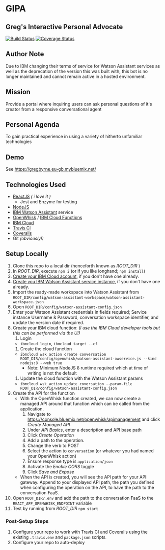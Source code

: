 # GIPA
## Greg's Interactive Personal Advocate
[![Build Status](https://travis-ci.org/byrne-greg/GIPA.svg?branch=master)](https://travis-ci.org/byrne-greg/GIPA)
[![Coverage Status](https://coveralls.io/repos/github/byrne-greg/GIPA/badge.svg?branch=master)](https://coveralls.io/github/byrne-greg/GIPA?branch=master)

## Author Note
Due to IBM changing their terms of service for Watson Assistant services as well as the deprecation of the version this was built with, this bot is no longer maintained and cannot remain active in a hosted environment.

## Mission
Provide a portal where inquiring users can ask personal questions of it's creator from a responsive conversational agent

## Personal Agenda
To gain practical experience in using a variety of hitherto unfamiliar technologies

## Demo
See https://gregbyrne.eu-gb.mybluemix.net/

## Technologies Used
* [ReactJS](https://reactjs.org/) _( i love it )_
  * Jest and Enzyme for testing
* [NodeJS](https://nodejs.org/en/)
* [IBM Watson Assistant](https://www.ibm.com/watson/ai-assistant/) service 
* [OpenWhisk](https://openwhisk.apache.org/) / [IBM Cloud Functions](https://console.bluemix.net/openwhisk/)
* [IBM Cloud](https://www.ibm.com/cloud/)
* [Travis CI](https://travis-ci.org/)
* [Coveralls](https://coveralls.io/)
* Git _(obviously!)_

## Setup Locally
1. Clone this repo to a local dir (henceforth known as _ROOT_DIR_ )
1. In _ROOT_DIR_, execute `npm i` (or if you like longhand; `npm install`)
1. [Create your IBM Cloud account](https://www.ibm.com/cloud/), if you don't have one already.
1. [Create you IBM Watson Assistant service instance](https://console.bluemix.net/catalog/services/conversation), if you don't have one already.
1. Import the ready-made workspace into Watson Assistant from `ROOT_DIR/config/watson-assistant-workspace/watson-assistant-workspace.json`
1. Open `ROOT_DIR/config/watson-assistant-config.json`
1. Enter your Watson Assistant credentials in fields required; Service instance Username & Password, conversation workspace identifier, and update the version date if required.
1. Create your IBM cloud function: _(I use the IBM Cloud developer tools but this can be performed via the UI)_
    1. Login
      * `ibmcloud login`, `ibmcloud target --cf`
    1. Create the cloud function
      * `ibmcloud wsk action create conversation ROOT_DIR/config/openwhisk/watson-assistant-owservice.js --kind nodejs:8 --web true`
        * Note: Minimum NodeJS 8 runtime required which at time of writing is not the default
    1. Update the cloud function with the Watson Assistant params
      * `ibmcloud wsk action update coversation --param-file ROOT_DIR/config/watson-assistant-config.json`
1. Create the API for the function
    * With the OpenWhisk function created, we can now create a managed API around that function which can be called from the application.
      1. Navigate to https://console.bluemix.net/openwhisk/apimanagement and click _Create Managed API_
      1. Under _API Basics_, enter a description and API base path
      1. Click _Create Operation_
        1. Add a path to the operation.
        1. Change the verb to POST
        1. Select the action to `conversation` (or whatever you had named your OpenWhisk action)
        1. Ensure response type is `application/json`
      1. Activate the _Enable CORS_ toggle
      1. Click _Save and Expose_
    * When the API is created, you will see the API path for your API gateway. Append to your displayed API path, the path you defined when configuring the operation on the API, to have the path to the conversation FaaS.
1. Open `ROOT_DIR/.env` and add the path to the conversation FaaS to the `REACT_APP_OPENWHISK_ENDPOINT` variable
1. Test by running from _ROOT_DIR_ `npm start`

### Post-Setup Steps
1. Configure your repo to work with Travis CI and Coveralls using the existing `.travis.env` and `package.json` scripts.
1. Configure your repo to auto-deploy
